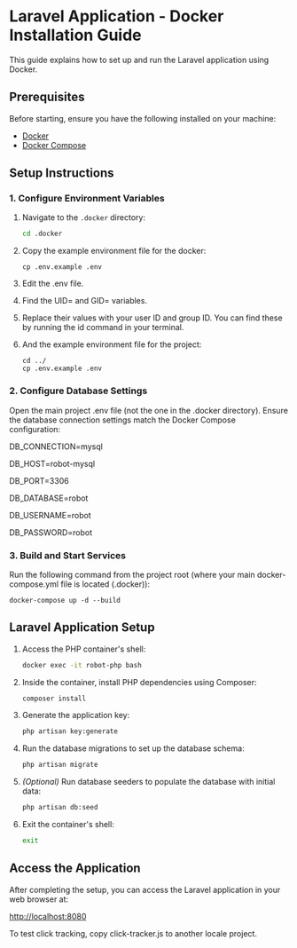 # Laravel Application - Docker Installation Guide

This guide explains how to set up and run the Laravel application using Docker.

## Prerequisites

Before starting, ensure you have the following installed on your machine:

- [Docker](https://www.docker.com/get-started)
- [Docker Compose](https://docs.docker.com/compose/install/)

## Setup Instructions

### 1. Configure Environment Variables

1. Navigate to the `.docker` directory:
   ```bash
   cd .docker

2. Copy the example environment file for the docker:
    ```
    cp .env.example .env

3. Edit the .env file.

4. Find the UID= and GID= variables.

5. Replace their values with your user ID and group ID. You can find these by running the id command in your terminal.

6. And the example environment file for the project:
    ```
   cd ../
   cp .env.example .env

### 2. Configure Database Settings

Open the main project .env file (not the one in the .docker directory). Ensure the database connection settings match the Docker Compose configuration:

DB_CONNECTION=mysql

DB_HOST=robot-mysql

DB_PORT=3306

DB_DATABASE=robot

DB_USERNAME=robot

DB_PASSWORD=robot

### 3. Build and Start Services

Run the following command from the project root (where your main docker-compose.yml file is located (.docker)):
``` 
docker-compose up -d --build
```
## Laravel Application Setup

1.  Access the PHP container's shell:
    ```bash
    docker exec -it robot-php bash
    ```

2.  Inside the container, install PHP dependencies using Composer:
    ```bash
    composer install
    ```

3.  Generate the application key:
    ```bash
    php artisan key:generate
    ```

4.  Run the database migrations to set up the database schema:
    ```bash
    php artisan migrate
    ```

5.  *(Optional)* Run database seeders to populate the database with initial data:
    ```bash
    php artisan db:seed
    ```

6.  Exit the container's shell:
    ```bash
    exit
    ```

## Access the Application

After completing the setup, you can access the Laravel application in your web browser at:

[http://localhost:8080](http://localhost:8080)

To test click tracking, copy click-tracker.js to another locale project.
